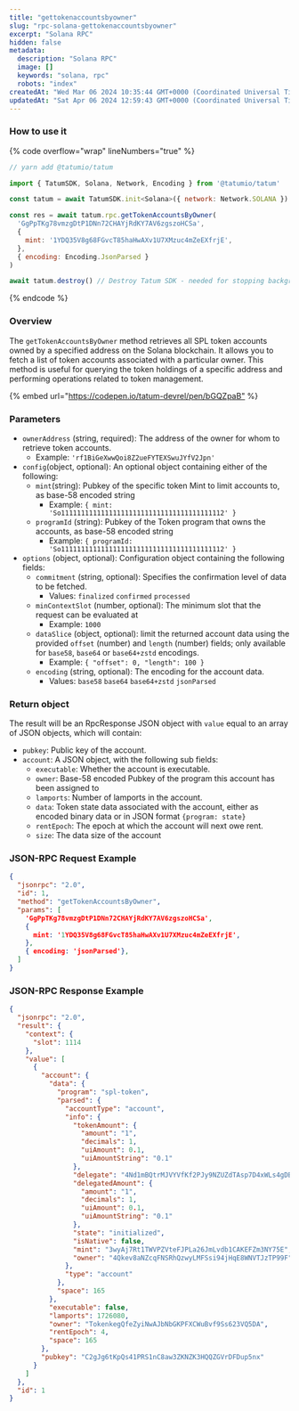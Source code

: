 ```yaml
---
title: "gettokenaccountsbyowner"
slug: "rpc-solana-gettokenaccountsbyowner"
excerpt: "Solana RPC"
hidden: false
metadata: 
  description: "Solana RPC"
  image: []
  keywords: "solana, rpc"
  robots: "index"
createdAt: "Wed Mar 06 2024 10:35:44 GMT+0000 (Coordinated Universal Time)"
updatedAt: "Sat Apr 06 2024 12:59:43 GMT+0000 (Coordinated Universal Time)"
---
```




### How to use it

{% code overflow="wrap" lineNumbers="true" %}

```javascript
// yarn add @tatumio/tatum

import { TatumSDK, Solana, Network, Encoding } from '@tatumio/tatum'

const tatum = await TatumSDK.init<Solana>({ network: Network.SOLANA })

const res = await tatum.rpc.getTokenAccountsByOwner(
  'GgPpTKg78vmzgDtP1DNn72CHAYjRdKY7AV6zgszoHCSa',
  {
    mint: '1YDQ35V8g68FGvcT85haHwAXv1U7XMzuc4mZeEXfrjE',
  },
  { encoding: Encoding.JsonParsed }
)

await tatum.destroy() // Destroy Tatum SDK - needed for stopping background jobs
```

{% endcode %}

### Overview

The `getTokenAccountsByOwner` method retrieves all SPL token accounts owned by a specified address on the Solana blockchain. It allows you to fetch a list of token accounts associated with a particular owner. This method is useful for querying the token holdings of a specific address and performing operations related to token management.

{% embed url="<https://codepen.io/tatum-devrel/pen/bGQZpaB"> %}

### Parameters

- `ownerAddress` (string, required): The address of the owner for whom to retrieve token accounts.
  - Example: `'rf1BiGeXwwQoi8Z2ueFYTEXSwuJYfV2Jpn'`
- `config`(object, optional): An optional object containing either of the following:
  - `mint`(string): Pubkey of the specific token Mint to limit accounts to, as base-58 encoded string
    - Example: `{ mint: 'So11111111111111111111111111111111111111112' }`
  - `programId` (string): Pubkey of the Token program that owns the accounts, as base-58 encoded string
    - Example: `{ programId: 'So11111111111111111111111111111111111111112' }`
- `options` (object, optional): Configuration object containing the following fields:
  - `commitment` (string, optional): Specifies the confirmation level of data to be fetched.
    - Values: `finalized` `confirmed` `processed`
  - `minContextSlot` (number, optional): The minimum slot that the request can be evaluated at
    - Example: `1000`
  - `dataSlice` (object, optional): limit the returned account data using the provided `offset` (number) and `length` (number) fields; only available for `base58`, `base64` or `base64+zstd` encodings.
    - Example: `{ "offset": 0, "length": 100 }`
  - `encoding` (string, optional): The encoding for the account data.
    - Values: `base58` `base64` `base64+zstd` `jsonParsed`

### Return object

The result will be an RpcResponse JSON object with `value` equal to an array of JSON objects, which will contain:

- `pubkey`: Public key of the account.
- `account`: A JSON object, with the following sub fields:
  - `executable`: Whether the account is executable.
  - `owner`: Base-58 encoded Pubkey of the program this account has been assigned to
  - `lamports`: Number of lamports in the account.
  - `data`: Token state data associated with the account, either as encoded binary data or in JSON format `{program: state}`
  - `rentEpoch`: The epoch at which the account will next owe rent.
  - `size`: The data size of the account

### JSON-RPC Request Example

```json
{
  "jsonrpc": "2.0",
  "id": 1,
  "method": "getTokenAccountsByOwner",
  "params": [
    'GgPpTKg78vmzgDtP1DNn72CHAYjRdKY7AV6zgszoHCSa',
    {
      mint: '1YDQ35V8g68FGvcT85haHwAXv1U7XMzuc4mZeEXfrjE',
    },
    { encoding: 'jsonParsed'},
  ]
}
```

### JSON-RPC Response Example

```json
{
  "jsonrpc": "2.0",
  "result": {
    "context": {
      "slot": 1114
    },
    "value": [
      {
        "account": {
          "data": {
            "program": "spl-token",
            "parsed": {
              "accountType": "account",
              "info": {
                "tokenAmount": {
                  "amount": "1",
                  "decimals": 1,
                  "uiAmount": 0.1,
                  "uiAmountString": "0.1"
                },
                "delegate": "4Nd1mBQtrMJVYVfKf2PJy9NZUZdTAsp7D4xWLs4gDB4T",
                "delegatedAmount": {
                  "amount": "1",
                  "decimals": 1,
                  "uiAmount": 0.1,
                  "uiAmountString": "0.1"
                },
                "state": "initialized",
                "isNative": false,
                "mint": "3wyAj7Rt1TWVPZVteFJPLa26JmLvdb1CAKEFZm3NY75E",
                "owner": "4Qkev8aNZcqFNSRhQzwyLMFSsi94jHqE8WNVTJzTP99F"
              },
              "type": "account"
            },
            "space": 165
          },
          "executable": false,
          "lamports": 1726080,
          "owner": "TokenkegQfeZyiNwAJbNbGKPFXCWuBvf9Ss623VQ5DA",
          "rentEpoch": 4,
          "space": 165
        },
        "pubkey": "C2gJg6tKpQs41PRS1nC8aw3ZKNZK3HQQZGVrDFDup5nx"
      }
    ]
  },
  "id": 1
}
```
